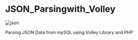 # JSON_Parsingwith_Volley

![json](https://user-images.githubusercontent.com/15268903/45358956-edb87c00-b5ec-11e8-90b3-01cea8787d23.gif)


Parsing JSON Data from mySQL using Volley Library and PHP
